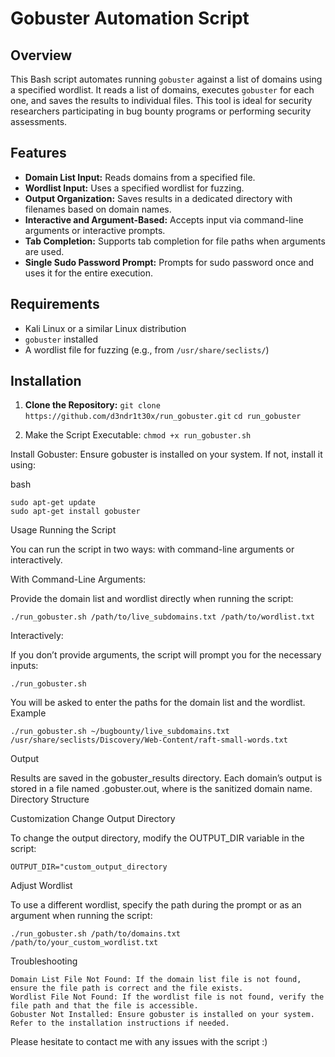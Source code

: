 # Gobuster Automation Script

## Overview

This Bash script automates running `gobuster` against a list of domains using a specified wordlist. It reads a list of domains, executes `gobuster` for each one, and saves the results to individual files. This tool is ideal for security researchers participating in bug bounty programs or performing security assessments.

## Features

- **Domain List Input:** Reads domains from a specified file.
- **Wordlist Input:** Uses a specified wordlist for fuzzing.
- **Output Organization:** Saves results in a dedicated directory with filenames based on domain names.
- **Interactive and Argument-Based:** Accepts input via command-line arguments or interactive prompts.
- **Tab Completion:** Supports tab completion for file paths when arguments are used.
- **Single Sudo Password Prompt:** Prompts for sudo password once and uses it for the entire execution.

## Requirements

- Kali Linux or a similar Linux distribution
- `gobuster` installed
- A wordlist file for fuzzing (e.g., from `/usr/share/seclists/`)

## Installation

1. **Clone the Repository:**
   ```git clone https://github.com/d3ndr1t30x/run_gobuster.git```
   ```cd run_gobuster``` 

2. Make the Script Executable:
   ```chmod +x run_gobuster.sh```

Install Gobuster:
Ensure gobuster is installed on your system. If not, install it using:

bash

    sudo apt-get update
    sudo apt-get install gobuster

Usage
Running the Script

You can run the script in two ways: with command-line arguments or interactively.

With Command-Line Arguments:

Provide the domain list and wordlist directly when running the script:

```./run_gobuster.sh /path/to/live_subdomains.txt /path/to/wordlist.txt```

Interactively:

If you don’t provide arguments, the script will prompt you for the necessary inputs:

```./run_gobuster.sh```

You will be asked to enter the paths for the domain list and the wordlist.
Example

```./run_gobuster.sh ~/bugbounty/live_subdomains.txt /usr/share/seclists/Discovery/Web-Content/raft-small-words.txt```

Output

Results are saved in the gobuster_results directory. Each domain’s output is stored in a file named <domain>.gobuster.out, where <domain> is the sanitized domain name.
Directory Structure


Customization
Change Output Directory

To change the output directory, modify the OUTPUT_DIR variable in the script:

```OUTPUT_DIR="custom_output_directory```

Adjust Wordlist

To use a different wordlist, specify the path during the prompt or as an argument when running the script:

```./run_gobuster.sh /path/to/domains.txt /path/to/your_custom_wordlist.txt```

Troubleshooting

    Domain List File Not Found: If the domain list file is not found, ensure the file path is correct and the file exists.
    Wordlist File Not Found: If the wordlist file is not found, verify the file path and that the file is accessible.
    Gobuster Not Installed: Ensure gobuster is installed on your system. Refer to the installation instructions if needed.

Please hesitate to contact me with any issues with the script :)
